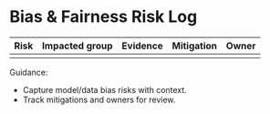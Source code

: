 # Bias & Fairness Risk Log

| Risk | Impacted group | Evidence | Mitigation | Owner |
|---|---|---|---|---|
|      |                 |          |            |       |

Guidance:
- Capture model/data bias risks with context.
- Track mitigations and owners for review.
